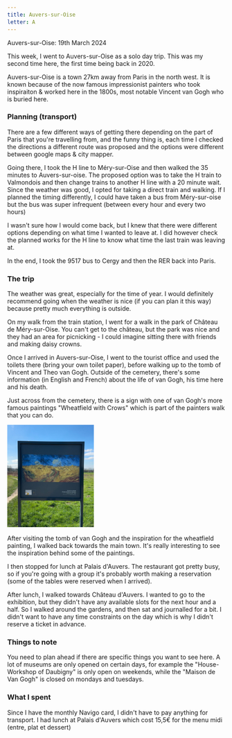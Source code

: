```yaml
---
title: Auvers-sur-Oise
letter: A
---
```


Auvers-sur-Oise: 19th March 2024

This week, I went to Auvers-sur-Oise as a solo day trip. This was my second time here, the first time being back in 2020. 

Auvers-sur-Oise is a town 27km away from Paris in the north west. It is known because of the now famous impressionist painters who took inspiraiton & worked here in the 1800s, most notable Vincent van Gogh who is buried here.

### Planning (transport)
There are a few different ways of getting there depending on the part of Paris that you're travelling from, and the funny thing is, each time I checked the directions a different route was proposed and the options were different between google maps & city mapper.

Going there, I took the H line to Méry-sur-Oise and then walked the 35 minutes to Auvers-sur-oise. The proposed option was to take the H train to Valmondois and then change trains to another H line with a 20 minute wait. Since the weather was good, I opted for taking a direct train and walking. If I planned the timing differently, I could have taken a bus from Méry-sur-oise but the bus was super infrequent (between every hour and every two hours)

I wasn't sure how I would come back, but I knew that there were different options depending on what time I wanted to leave at. I did however check the planned works for the H line to know what time the last train was leaving at. 

In the end, I took the 9517 bus to Cergy and then the RER back into Paris.

### The trip

The weather was great, especially for the time of year. I would definitely recommend going when the weather is nice (if you can plan it this way) because pretty much everything is outside.

On my walk from the train station, I went for a walk in the park of Château de Méry-sur-Oise. You can't get to the château, but the park was nice and they had an area for picnicking - I could imagine sitting there with friends and making daisy crowns.

Once I arrived in Auvers-sur-Oise, I went to the tourist office and used the toilets there (bring your own toilet paper), before walking up to the tomb of Vincent and Theo van Gogh. Outside of the cemetery, there's some information (in English and French) about the life of van Gogh, his time here and his death. 

Just across from the cemetery, there is a sign with one of van Gogh's more famous paintings "Wheatfield with Crows" which is part of the painters walk that you can do.
<!-- ![title](../images/vincent-van-gogh-champ.jpeg) -->
<img src="../images/vincent-van-gogh-champ.jpeg" width="200" /> 

After visiting the tomb of van Gogh and the inspiration for the wheatfield painting, I walked back towards the main town. It's really interesting to see the inspiration behind some of the paintings.

I then stopped for lunch at Palais d'Auvers. The restaurant got pretty busy, so if you're going with a group it's probably worth making a reservation (some of the tables were reserved when I arrived).

After lunch, I walked towards Château d'Auvers. I wanted to go to the exhibition, but they didn't have any available slots for the next hour and a half. So I walked around the gardens, and then sat and journalled for a bit. I didn't want to have any time constraints on the day which is why I didn't reserve a ticket in advance.


### Things to note
You need to plan ahead if there are specific things you want to see here. A lot of museums are only opened on certain days, for example the "House-Workshop of Daubigny" is only open on weekends, while the "Maison de Van Gogh" is closed on mondays and tuesdays.

### What I spent
Since I have the monthly Navigo card, I didn't have to pay anything for transport. 
I had lunch at Palais d'Auvers which cost 15,5€ for the menu midi (entre, plat et dessert)
